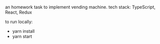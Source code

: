 an homework task to implement vending machine.
tech stack: TypeScript, React, Redux

to run locally:

- yarn install
- yarn start
